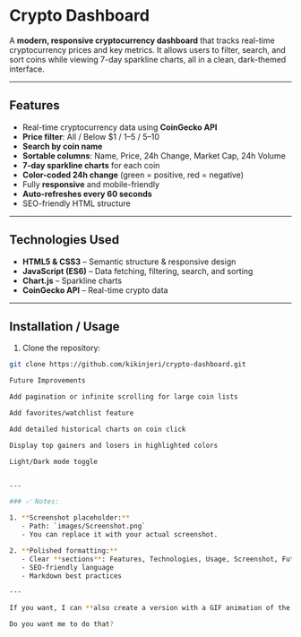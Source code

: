 # Crypto Dashboard

A **modern, responsive cryptocurrency dashboard** that tracks real-time cryptocurrency prices and key metrics. It allows users to filter, search, and sort coins while viewing 7-day sparkline charts, all in a clean, dark-themed interface.  

---

## Features

- Real-time cryptocurrency data using **CoinGecko API**
- **Price filter**: All / Below $1 / $1–$5 / $5–$10
- **Search by coin name**
- **Sortable columns**: Name, Price, 24h Change, Market Cap, 24h Volume
- **7-day sparkline charts** for each coin
- **Color-coded 24h change** (green = positive, red = negative)
- Fully **responsive** and mobile-friendly
- **Auto-refreshes every 60 seconds**
- SEO-friendly HTML structure

---

## Technologies Used

- **HTML5 & CSS3** – Semantic structure & responsive design
- **JavaScript (ES6)** – Data fetching, filtering, search, and sorting
- **Chart.js** – Sparkline charts
- **CoinGecko API** – Real-time crypto data

---

## Installation / Usage

1. Clone the repository:
```bash
git clone https://github.com/kikinjeri/crypto-dashboard.git

Future Improvements

Add pagination or infinite scrolling for large coin lists

Add favorites/watchlist feature

Add detailed historical charts on coin click

Display top gainers and losers in highlighted colors

Light/Dark mode toggle


---

### ✅ Notes:

1. **Screenshot placeholder:**  
   - Path: `images/Screenshot.png`  
   - You can replace it with your actual screenshot.  

2. **Polished formatting:**  
   - Clear **sections**: Features, Technologies, Usage, Screenshot, Future Improvements, License  
   - SEO-friendly language  
   - Markdown best practices  

---

If you want, I can **also create a version with a GIF animation of the dashboard in action**, making your GitHub project even more engaging.  

Do you want me to do that?
